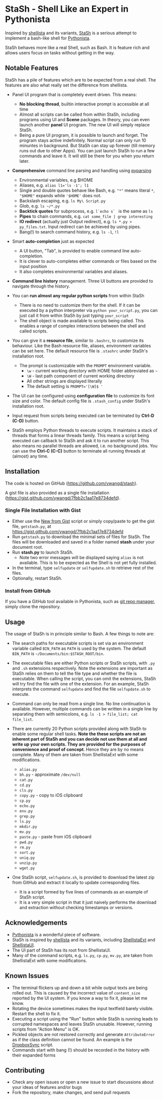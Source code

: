 # StaSh - Shell Like an Expert in Pythonista
Inspired by
[shellista](http://omz-forums.appspot.com/pythonista/post/5302343285342208) and
its variants, [StaSh](https://github.com/ywangd/stash) is a serious attempt to
implement a bash-like shell for [Pythonista](http://omz-software.com/pythonista/).

StaSh behaves more like a real Shell, such as Bash. It is feature rich and
allows users focus on tasks without getting in the way. 

## Notable Features
StaSh has a pile of features which are to be expected from a real shell. The
features are also what really set the difference from shellista.

* Panel UI program that is completely event driven. This means:
    * **No blocking thread**, builtin interactive prompt is accessible at all time
    * Almost all scripts can be called from within StaSh, including programs
      using UI and **Scene** packages. In theory, you can even launch another
      **panel** UI program. The new UI will simply replace StaSh.
    * Being a pure UI program, it is possible to launch and forget. The program
      stays active indefinitely. Normal script can only run 10 minuntes in
      background. But StaSh can stay up forever (till memory runs out due to
      other Apps). You can just launch StaSh to run a few commands and leave it.
      It will still be there for you when you return later.

* **Comprehensive** command line parsing and handling using
  [pyparsing](http://pyparsing.wikispaces.com)
    * Environmental variables, e.g $HOME
    * Aliases, e.g. `alias l1='ls -1'; l1`
    * Single and double quotes behave like Bash, e.g. `"*"` means literal `*`,
      `"$HOME"` expands while `'$HOME'` does not.
    * Backslash escaping, e.g. `ls My\ Script.py`
    * Glob, e.g. `ls ~/*.py`
    * **Backtick quotes** for subprocess, e.g. ``l`echo s` `` is the same as `ls`
    * **Pipes** to chain commands, e.g. `cat some_file | grep interesting`
    * **IO redirect** (actually just Output redirect), e.g. `ls *.py > py_files.txt`. 
      Input redirect can be achieved by using pipes.
    * Bang(!) to search command history, e.g. `ls -1`, `!l`

* Smart **auto-completion** just as expected
    * A UI button, "Tab", is provided to enable command line auto-completion.
    * It is clever to auto-completes either commands or files based on the input
      position
    * It also completes environmental variables and aliases.

* **Command line history** management. Three UI buttons are provided to navigate
  through the history.

* You can **run almost any regular python scripts** from within StaSh 
    * There is no need to customize them for the shell. If it can be executed by
      a python interpreter via `python your_script.py`, you can just call it from
      within StaSh by just typing `your_script`
    * The shell object is made available to scripts being called. This enables a
      range of complex interactions between the shell and called scripts.

* You can give it a **resource file**, similar to `.bashrc`, to customize its
  behaviour. Like the Bash resource file, aliases, environment
  variables can be set here. The default resource file is `.stashrc` under
  StaSh's installation root.
    * The prompt is customizable with the `PROMPT` environment variable.
        * `\w` - current working directory with HOME folder abbreviated as `~`
        * `\W` - last path component of current working directory
        * All other strings are displayed literally
        * The default setting is `PROMPT='[\W]$ '`

* The UI can be configured using **configuration file** to customize its font
  size and color. The default config file is `.stash_config` under StaSh's
  installation root.

* Input request from scripts being executed can be terminated by **Ctrl-D
  (C-D)** button.

* StaSh employs Python threads to execute scripts. It maintains a stack of
  threads that forms a linear threads family. This means a script being executed can
  callback to StaSh and ask it to run another script. This also means no
  parallel threads are allowed, i.e. no background jobs. You can use the
  **Ctrl-C (C-C)** button to terminate all running threads at (almost) any time.

## Installation
The code is hosted on GitHub (https://github.com/ywangd/stash). 

A gist file is also provided as a single file installation
(https://gist.github.com/ywangd/7fbb2c1aa17e8734defd).

### Single File Installation with Gist
* Either use the [New from
  Gist](https://gist.github.com/omz/b0644f5ed1d94bd32805) script or simply
  copy/paste to get the gist file, `getstash.py`, at
  https://gist.github.com/ywangd/7fbb2c1aa17e8734defd
* Run `getstash.py` to download the minimal sets of files for StaSh. The files
  will be downloaded and saved in a folder named **stash** under your document
  root.
* Run **stash.py** to launch StaSh. 
    * Note two error messages will be displayed saying `alias` is not available.
      This is to be expected as the Shell is not yet fully installed.
* In the terminal, type `selfupdate` or `selfupdate.sh` to retrieve rest of the
  files. 
* Optionally, restart StaSh.

### Install from GitHub
If you have a GitHub tool available in Pythonista, such as [git repo
manager](http://omz-forums.appspot.com/pythonista/post/5810965861892096), simply
clone the repository.

## Usage
The usage of StaSh is in principle similar to Bash. A few things to note are:

* The search paths for executable scripts is set via an environment variable
  called `BIN_PATH` as `PATH` is used by the system. The default `BIN_PATH` is
  `~/Documents/bin:$STASH_ROOT/bin`.

* The executable files are either Python scripts or StaSh scripts, with `.py`
  and `.sh` extensions respectively. Note the extensions are important as StaSh
  relies on them to tell the file type and whether the file is executable. When
  calling the script, you can omit the extensions, StaSh will try find the file
  with one of the extension. For an example, StaSh interprets the command
  `selfupdate` and find the file `selfupdate.sh` to execute.

* Command can only be read from a single line. No line continuation is
  available. However, multiple commands can be written in a single line by
  separating them with semicolons, e.g. `ls -1 > file_list; cat file_list`.

* There are currently 20 Python scripts provided along with StaSh to enable some
  regular shell tasks. **Note the these scripts are not an inherent part of StaSh
  and you can decide not use them at all and write up your own scripts. They are
  provided for the purposes of convenience and proof of concept**. Hence they
  are by no means complete. Many of them are taken from ShellistaExt with some
  modifications.
    * `alias.py`
    * `bh.py` - approximate `/dev/null`
    * `cat.py`
    * `cd.py`
    * `cls.py`
    * `copy.py` - copy to iOS clipboard
    * `cp.py`
    * `echo.py`
    * `env.py`
    * `grep.py`
    * `ls.py`
    * `mkdir.py`
    * `mv.py`
    * `paste.py` - paste from iOS clipboard
    * `pwd.py`
    * `rm.py`
    * `sort.py`
    * `uniq.py`
    * `unzip.py`
    * `wget.py`

* One StaSh script, `selfupdate.sh`, is provided to download the latest zip from
  GitHub and extract it locally to update corresponding files. 
    * It is a script formed by five lines of commands as an example of StaSh
      script.
    * It is a very simple script in that it just naively performs the download
      and extraction without checking timestamps or versions.


## Acknowledgements
* [Pythonista](http://omz-software.com/pythonista/) is a wonderful piece of
  software.
* StaSh is inspired by
  [shellista](http://omz-forums.appspot.com/pythonista/post/5302343285342208)
  and its variants, including
  [ShellistaExt](https://github.com/briarfox/ShellistaExt) and
  [ShellistaUI](https://github.com/transistor1/shellista/tree/dev-modular).
* The UI part of StaSh has its root from ShellistaUI.
* Many of the command scripts, e.g. `ls.py`, `cp.py`, `mv.py`, are taken from
  ShellistaExt with some modifications. 


## Known Issues
* The terminal flickers up and down a bit while output texts are being rolled
  out. This is caused by the incorrect value of `content_size` reported by the
  UI system. If you know a way to fix it, please let me know.
* Rotating the device sometimes makes the input textfield barely visible.
  Restart the shell to fix it.
* Executing a script using the "Run" button while StaSh is running leads to
  corrupted namespaces and leaves StaSh unusable. However, running scripts from
  "Action Menu" is OK.
* Pickled objects are not restored correctly and generate `AttributeError` as
  if the class definition cannot be found. An example is the
  [DropboxSync](https://gist.github.com/freekrai/4183134) script.
* Commands start with bang (!) should be recorded in the history with their
  expanded forms

## Contributing
- Check any open issues or open a new issue to start discussions about your
  ideas of features and/or bugs
- Fork the repository, make changes, and send pull requests



